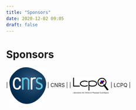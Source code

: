 ```yaml
---
title: "Sponsors"
date: 2020-12-02 09:05
draft: false
---
```


# Sponsors

| <img width="100" style="vertical-align: middle;" src="/img/CNRS.png" /> | CNRS |
| <img width="100" style="vertical-align: middle;" src="/img/LCPQ.png" /> | LCPQ |

